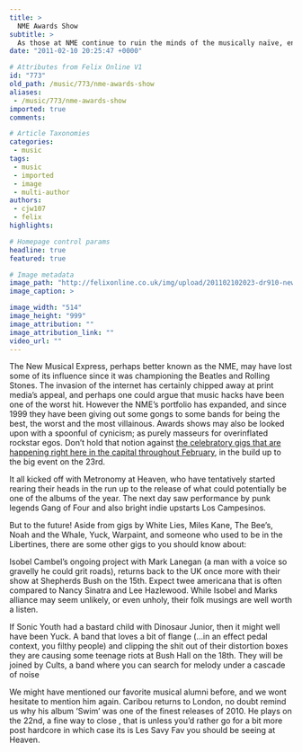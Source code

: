 ```yaml
---
title: >
  NME Awards Show
subtitle: >
  As those at NME continue to ruin the minds of the musically naïve, enforcing their ‘law-of-music’, their live shows give us hope
date: "2011-02-10 20:25:47 +0000"

# Attributes from Felix Online V1
id: "773"
old_path: /music/773/nme-awards-show
aliases:
 - /music/773/nme-awards-show
imported: true
comments:

# Article Taxonomies
categories:
 - music
tags:
 - music
 - imported
 - image
 - multi-author
authors:
 - cjw107
 - felix
highlights:

# Homepage control params
headline: true
featured: true

# Image metadata
image_path: "http://felixonline.co.uk/img/upload/201102102023-dr910-newmusic.jpg"
image_caption: >

image_width: "514"
image_height: "999"
image_attribution: ""
image_attribution_link: ""
video_url: ""
---
```


The New Musical Express, perhaps better known as the NME, may have lost some of its influence since it was championing the Beatles and Rolling Stones. The invasion of the internet has certainly chipped away at print media’s appeal, and perhaps one could argue that music hacks have been one of the worst hit. However the NME’s portfolio has expanded, and since 1999 they have been giving out some gongs to some bands for being the best, the worst and the most villainous. Awards shows may also be looked upon with a spoonful of cynicism; as purely masseurs for overinflated rockstar egos. Don’t hold that notion against [the celebratory gigs that are happening right here in the capital throughout February](http://www.nme.com/awards/tour), in the build up to the big event on the 23rd.

It all kicked off with Metronomy at Heaven, who have tentatively started rearing their heads in the run up to the release of what could potentially be one of the albums of the year. The next day saw performance by punk legends Gang of Four and also bright indie upstarts Los Campesinos.

But to the future! Aside from gigs by White Lies, Miles Kane, The Bee’s, Noah and the Whale, Yuck, Warpaint, and someone who used to be in the Libertines, there are some other gigs to you should know about:

Isobel Cambel’s ongoing project with Mark Lanegan (a man with a voice so gravelly he could grit roads), returns back to the UK once more with their show at Shepherds Bush on the 15th. Expect twee americana that is often compared to Nancy Sinatra and Lee Hazlewood. While Isobel and Marks alliance may seem unlikely, or even unholy, their folk musings are well worth a listen.

If Sonic Youth had a bastard child with Dinosaur Junior, then it might well have been Yuck. A band that loves a bit of flange (…in an effect pedal context, you filthy people) and clipping the shit out of their distortion boxes they are causing some teenage riots at Bush Hall on the 18th. They will be joined by Cults, a band where you can search for melody under a cascade of noise

We might have mentioned our favorite musical alumni before, and we wont hesitate to mention him again. Caribou returns to London, no doubt remind us why his album ‘Swim’ was one of the finest releases of 2010. He plays on the 22nd, a fine way to close , that is unless you’d rather go for a bit more post hardcore in which case its is Les Savy Fav you should be seeing at Heaven.
